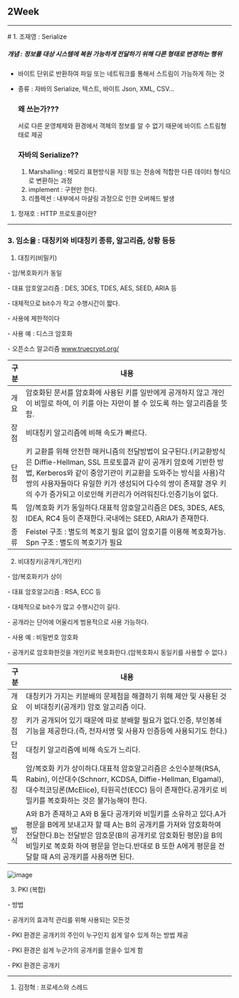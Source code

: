 ## 2Week

<hr>
# 1. 조재영 : Serialize

##### 개념 : 정보를 대상 시스템에 복원 가능하게 전달하기 위해 다른 형태로 변경하는 행위

- 바이트 단위로 반환하여 파일 또는 네트워크를 통해서 스트림이 가능하게 하는 것

- 종류 : 자바의 Serialize, 텍스트, 바이트 Json, XML, CSV...

  ### 왜 쓰는가???

  서로 다른 운영체제와 환경에서 객체의 정보를 알 수 없기 때문에 바이트 스트림형태로 제공

  ### 자바의 Serialize??

  1. Marshalling : 메모리 표현방식을 저장 또는 전송에 적합한 다른 데이터 형식으로 변환하는 과정
  2. implement : 구현만 한다.
  3. 리플렉션 : 내부에서 마샬링 과정으로 인한 오버헤드 발생


1. 정재호 : HTTP 프로토콜이란?

---

### 3. 임소율 : 대칭키와 비대칭키 종류, 알고리즘, 상황 등등

1. 대칭키(비밀키)

\- 암/복호화키가 동일

\- 대표 암호알고리즘 : DES, 3DES, TDES, AES, SEED, ARIA 등

\- 대체적으로 bit수가 작고 수행시간이 짧다.

\- 사용에 제한적이다

\- 사용 예 : 디스크 암호화

\- 오픈소스 알고리즘 [www.](http://www.truecrypt.org/)[truecrypt](http://www.truecrypt.org/)[.org/](http://www.truecrypt.org/)

| 구분 | 내용                                                         |
| ---- | ------------------------------------------------------------ |
| 개요 | 암호화된 문서를 암호화에 사용된 키를 일반에게 공개하지 않고 개인이 비밀로 하여, 이 키를 아는 자만이 볼 수 있도록 하는 알고리즘을 뜻함. |
| 장점 | 비대칭키 알고리즘에 비해 속도가 빠르다.                      |
| 단점 | 키 교환를 위해 안전한 매커니즘의 전달방법이 요구된다.(키교환방식은 Diffie-Hellman, SSL 프로토콜과 같이 공개키 암호에 기반한 방법, Kerberos와 같이 중앙기관이 키교환을 도와주는 방식을 사용)각 쌍의 사용자들마다 유일한 키가 생성되어 다수의 쌍이 존재할 경우 키의 수가 증가되고 이로인해 키관리가 어려워진다.인증기능이 없다. |
| 특징 | 암/복호화 키가 동일하다.대표적 암호알고리즘은 DES, 3DES, AES, IDEA, RC4 등이 존재한다.국내에는 SEED, ARIA가 존재한다. |
| 종류 | Feistel 구조 : 별도의 복호기 필요 없이 암호기를 이용해 복호화가능. Spn 구조 : 별도의 복호기가 필요 |



2. 비대칭키(공개키,개인키)

\- 암/복호화키가 상이

\- 대표 암호알고리즘 : RSA, ECC 등

\- 대체적으로 bit수가 많고 수행시간이 길다.

\- 공개라는 단어에 어울리게 범용적으로 사용 가능하다.

\- 사용 예 : 비밀번호 암호화

 

\- 공개키로 암호화한것을 개인키로 복호화한다.(암복호화시 동일키를 사용할 수 없다.)

| 구분 | 내용                                                         |
| ---- | ------------------------------------------------------------ |
| 개요 | 대칭키가 가지는 키분배의 문제점을 해결하기 위해 제안 및 사용된 것이 비대칭키(공개키) 암호 알고리즘 이다. |
| 장점 | 키가 공개되어 있기 때문에 따로 분배할 필요가 없다.인증, 부인봉쇄 기능을 제공한다.(즉, 전자서명 및 사용자 인증등에 사용되기도 한다.) |
| 단점 | 대칭키 알고리즘에 비해 속도가 느리다.                        |
| 특징 | 암/복호화 키가 상이하다.대표적 암호알고리즘은 소인수분해(RSA, Rabin), 이산대수(Schnorr, KCDSA, Diffie-Hellman, Elgamal), 대수적코딩론(McElice), 타원곡선(ECC) 등이 존재한다.공개키로 비밀키를 복호화하는 것은 불가능해야 한다. |
| 방식 | A와 B가 존재하고 A와 B 둘다 공개키와 비밀키를 소유하고 있다.A가 평문을 B에게 보내고자 할 때 A는 B의 공개키를 가져와 암호화하여 전달한다.B는 전달받은 암호문(B의 공개키로 암호화된 평문)을 B의 비밀키로 복호화 하여 평문을 얻는다.반대로 B 또한 A에게 평문을 전달할 때 A의 공개키를 사용하면 된다. |

![image](https://user-images.githubusercontent.com/48287388/62409356-d0c7d580-b610-11e9-8eab-a56f1dc12793.png)

3. PKI (복합)

\- 방법 

\- 공개키의 효과적 관리를 위해 사용되는 모든것

\- PKI 환경은 공개키의 주인이 누구인지 쉽게 알수 있게 하는 방법 제공

\- PKI 환경은 쉽게 누군가의 공개키를 얻을수 있게 함

\- PKI 환경은 공개키

---




1. 김정혁 : 프로세스와 스레드